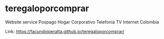 # teregaloporcomprar
Website service
Pospago Hogar Corporativo
Telefonia TV Internet
Colombia

Link: https://facundojperalta.github.io/teregaloporcomprar/

